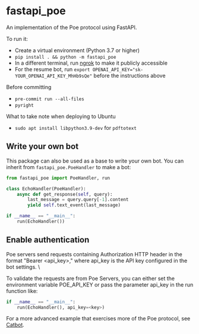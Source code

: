 # fastapi_poe

An implementation of the Poe protocol using FastAPI.

To run it:

- Create a virtual environment (Python 3.7 or higher)
- `pip install . && python -m fastapi_poe`
- In a different terminal, run [ngrok](https://ngrok.com/) to make it publicly
  accessible
- For the resume bot, run `export OPENAI_API_KEY="sk-YOUR_OPENAI_API_KEY_MhHb9sQe"`
  before the instructions above

Before committing

- `pre-commit run --all-files`
- `pyright`


What to take note when deploying to Ubuntu
- `sudo apt install libpython3.9-dev` for `pdftotext`


## Write your own bot

This package can also be used as a base to write your own bot. You can inherit from
`fastapi_poe.PoeHandler` to make a bot:

```python
from fastapi_poe import PoeHandler, run

class EchoHandler(PoeHandler):
    async def get_response(self, query):
        last_message = query.query[-1].content
        yield self.text_event(last_message)

if __name__ == "__main__":
    run(EchoHandler())
```

## Enable authentication

Poe servers send requests containing Authorization HTTP header in the format "Bearer
<api_key>," where api_key is the API key configured in the bot settings. \

To validate the requests are from Poe Servers, you can either set the environment
variable POE_API_KEY or pass the parameter api_key in the run function like:

```python
if __name__ == "__main__":
    run(EchoHandler(), api_key=<key>)
```

For a more advanced example that exercises more of the Poe protocol, see
[Catbot](./src/fastapi_poe/samples/catbot.py).
